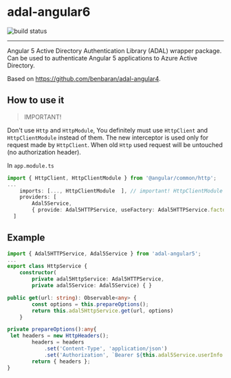 # adal-angular6
![build status](https://travis-ci.org/grumar/adal-angular5.svg?branch=master)


___

Angular 5 Active Directory Authentication Library (ADAL) wrapper package. Can be used to authenticate Angular 5 applications to Azure Active Directory.

Based on https://github.com/benbaran/adal-angular4.


## How to use it
> IMPORTANT!

Don't use `Http` and `HttpModule`, You definitely must use `HttpClient` and `HttpClientModule` instead of them.
The new interceptor is used only for request made by `HttpClient`.
When old `Http` used request will be untouched (no authorization header).

In `app.module.ts`

```typescript
import { HttpClient, HttpClientModule } from '@angular/common/http';
...
    imports: [..., HttpClientModule  ], // important! HttpClientModule replaces HttpModule
    providers: [
        Adal5Service,
        { provide: Adal5HTTPService, useFactory: Adal5HTTPService.factory, deps: [HttpClient, Adal5Service] } //  // important! HttpClient replaces Http
  ]
```

## Example

```typescript
import { Adal5HTTPService, Adal5Service } from 'adal-angular5';
...
export class HttpService {
    constructor(
        private adal5HttpService: Adal5HTTPService,
        private adal5Service: Adal5Service) { }

public get(url: string): Observable<any> {
        const options = this.prepareOptions();
        return this.adal5HttpService.get(url, options)
    }

private prepareOptions():any{
 let headers = new HttpHeaders();
        headers = headers
            .set('Content-Type', 'application/json')
            .set('Authorization', `Bearer ${this.adal5Service.userInfo.token}`);
        return { headers };
}
```
